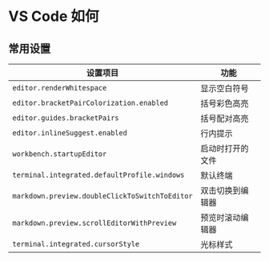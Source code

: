 # VS Code 如何

## 常用设置

| 设置项目                                       | 功能             |
| ---------------------------------------------- | ---------------- |
| `editor.renderWhitespace`                      | 显示空白符号     |
| `editor.bracketPairColorization.enabled`       | 括号彩色高亮     |
| `editor.guides.bracketPairs`                   | 括号配对高亮     |
| `editor.inlineSuggest.enabled`                 | 行内提示         |
| `workbench.startupEditor`                      | 启动时打开的文件 |
| `terminal.integrated.defaultProfile.windows`   | 默认终端         |
| `markdown.preview.doubleClickToSwitchToEditor` | 双击切换到编辑器 |
| `markdown.preview.scrollEditorWithPreview`     | 预览时滚动编辑器 |
| `terminal.integrated.cursorStyle`              | 光标样式         |
